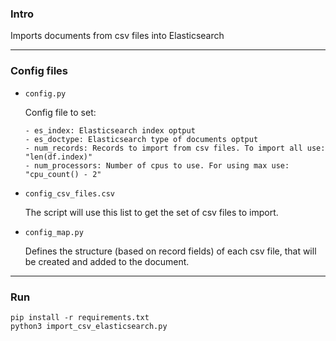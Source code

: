 ### Intro

Imports documents from csv files into Elasticsearch

---

### Config files

+ `config.py`

  Config file to set:
  ```
  - es_index: Elasticsearch index optput
  - es_doctype: Elasticsearch type of documents optput
  - num_records: Records to import from csv files. To import all use: "len(df.index)"
  - num_processors: Number of cpus to use. For using max use: "cpu_count() - 2"   
  ```

+ `config_csv_files.csv`

  The script will use this list to get the set of csv files to import.

+ `config_map.py` 

  Defines the structure (based on record fields) of each csv file, that will be created and added to the document.

---

### Run

    pip install -r requirements.txt
    python3 import_csv_elasticsearch.py
